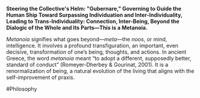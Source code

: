 **Steering the Collective's Helm: "Gubernare," Governing to Guide the Human Ship Toward Surpassing Individuation and Inter-Individuality, Leading to Trans-Individuality: Connection, Inter-Being, Beyond the Dialogic of the Whole and Its Parts—This is a Metanoia.**

*Metanoia* signifies what goes beyond—*meta*—the *noos*, or mind, intelligence. It involves a profound transfiguration, an important, even decisive, transformation of one’s being, thoughts, and actions. In ancient Greece, the word *metanoia* meant “to adopt a different, supposedly better, standard of conduct” (Romeyer-Dherbey & Gourinat, 2001). It is a renormalization of being, a natural evolution of the living that aligns with the self-improvement of praxis.

#Philosophy